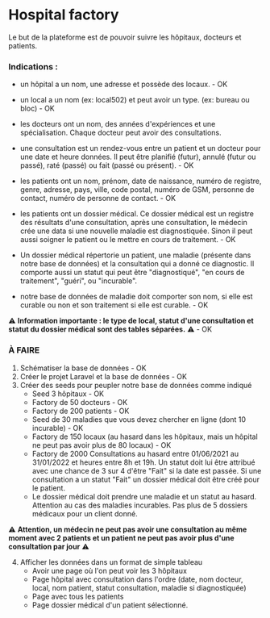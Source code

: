 # Hospital factory

Le but de la plateforme est de pouvoir suivre les hôpitaux, docteurs et patients.

### Indications :

- un hôpital a un nom, une adresse et possède des locaux. - OK

- un local a un nom (ex: local502) et peut avoir un type. (ex: bureau ou bloc) - OK

- les docteurs ont un nom, des années d'expériences et une spécialisation. Chaque docteur peut avoir des consultations.

- une consultation est un rendez-vous entre un patient et un docteur pour une date et heure données. Il peut être planifié (futur), annulé (futur ou passé), raté (passé) ou fait (passé ou présent). - OK

- les patients ont un nom, prénom, date de naissance, numéro de registre, genre, adresse, pays, ville, code postal, numéro de GSM, personne de contact, numéro de personne de contact. - OK

- les patients ont un dossier médical. Ce dossier médical est un registre des résultats d'une consultation, après une consultation, le médecin crée une data si une nouvelle maladie est diagnostiquée. Sinon il peut aussi soigner le patient ou le mettre en cours de traitement. - OK

- Un dossier médical répertorie un patient, une maladie (présente dans notre base de données) et la consultation qui a donné ce diagnostic. Il comporte aussi un statut qui peut être "diagnostiqué", "en cours de traitement", "guéri", ou "incurable".

- notre base de données de maladie doit comporter son nom, si elle est curable ou non et son traitement si elle est curable. - OK


⚠️ **Information importante : le type de local, statut d'une consultation et statut du dossier médical sont des tables séparées.** ⚠️ - OK

### À FAIRE
1) Schématiser la base de données - OK
2) Créer le projet Laravel et la base de données - OK
3) Créer des seeds pour peupler notre base de données comme indiqué
    - Seed 3 hôpitaux - OK
    - Factory de 50 docteurs - OK
    - Factory de 200 patients - OK
    - Seed de 30 maladies que vous devez chercher en ligne (dont 10 incurable) - OK
    - Factory de 150 locaux (au hasard dans les hôpitaux, mais un hôpital ne peut pas avoir plus de 80 locaux) - OK
    - Factory de 2000 Consultations au hasard entre 01/06/2021 au 31/01/2022 et heures entre 8h et 19h. Un statut doit lui être attribué avec une chance de 3 sur 4 d'être "Fait" si la date est passée. Si une consultation a un statut "Fait" un dossier médical doit être créé pour le patient.
    - Le dossier médical doit prendre une maladie et un statut au hasard. Attention au cas des maladies incurables. Pas plus de 5 dossiers médicaux pour un client donné.

⚠️ **Attention, un médecin ne peut pas avoir une consultation au même moment avec 2 patients et un patient ne peut pas avoir plus d'une consultation par jour** ⚠️

4) Afficher les données dans un format de simple tableau
    - Avoir une page où l'on peut voir les 3 hôpitaux
    - Page hôpital avec consultation dans l'ordre (date, nom docteur, local, nom patient, statut consultation, maladie si diagnostiquée)
    - Page avec tous les patients
    - Page dossier médical d'un patient sélectionné.
